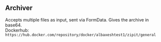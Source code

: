## Archiver  
Accepts multiple files as input, sent via FormData. Gives the archive in base64.  
Dockerhub:  
`https://hub.docker.com/repository/docker/albaxeshtest1/zipit/general`
